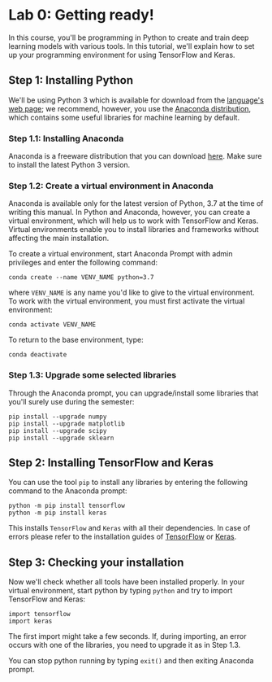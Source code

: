 # Lab 0: Getting ready!

In this course, you'll be programming in Python to create and train deep learning models with various tools. In this tutorial, we'll explain how to set up your programming environment for using TensorFlow and Keras.

## Step 1: Installing Python
We'll be using Python 3 which is available for download from the [language's web page](https://www.python.org/downloads/); we recommend, however, you use the [Anaconda distribution](https://www.anaconda.com/), which contains some useful libraries for machine learning by default.

### Step 1.1: Installing Anaconda
Anaconda is a freeware distribution that you can download [here](https://www.anaconda.com/distribution/). Make sure to install the latest Python 3 version.

### Step 1.2: Create a virtual environment in Anaconda
Anaconda is available only for the latest version of Python, 3.7 at the time of writing this manual. In Python and Anaconda, however, you can create a virtual environment, which will help us to work with TensorFlow and Keras. Virtual environments enable you to install libraries and frameworks without affecting the main installation.

To create a virtual environment, start Anaconda Prompt with admin privileges and enter the following command:

```conda create --name VENV_NAME python=3.7```

where `VENV_NAME` is any name you'd like to give to the virtual environment. To work with the virtual environment, you must first activate the virtual environment:

```conda activate VENV_NAME```

To return to the base environment, type:

```conda deactivate```

### Step 1.3: Upgrade some selected libraries
Through the Anaconda prompt, you can upgrade/install some libraries that you'll surely use during the semester:

```
pip install --upgrade numpy
pip install --upgrade matplotlib
pip install --upgrade scipy
pip install --upgrade sklearn
```

## Step 2: Installing TensorFlow and Keras
You can use the tool `pip` to install any libraries by entering the following command to the Anaconda prompt:

```
python -m pip install tensorflow
python -m pip install keras
```

This installs `TensorFlow` and `Keras` with all their dependencies. In case of errors please refer to the installation guides of [TensorFlow](https://www.tensorflow.org/install/pip) or [Keras](https://keras.io/#installation).

## Step 3: Checking your installation
Now we'll check whether all tools have been installed properly. In your virtual environment, start python by typing `python` and try to import TensorFlow and Keras:

```
import tensorflow
import keras
```

The first import might take a few seconds. If, during importing, an error occurs with one of the libraries, you need to upgrade it as in Step 1.3.

You can stop python running by typing `exit()` and then exiting Anaconda prompt.